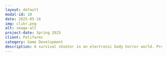```yaml
---
layout: default
modal-id: 10
date: 2025-05-16
img: clikr.png
alt: image-alt
project-date: Spring 2025
client: Pelifarmi
category: Game Development
description: A survival shooter in an electronic body horror world. Prototype made for Pelifarmi training program in the span of ~5 weeks. My tasks included game development & programming in Unity 6.
---
```


